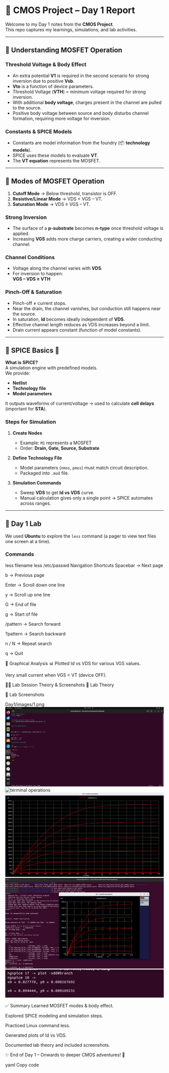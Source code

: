 # 📘 CMOS Project – Day 1 Report

Welcome to my Day 1 notes from the **CMOS Project**.  
This repo captures my learnings, simulations, and lab activities.

---

## 🔹 Understanding MOSFET Operation

### Threshold Voltage & Body Effect
- An extra potential **V1** is required in the second scenario for strong inversion due to positive **Vsb**.  
- **Vto** is a function of device parameters.  
- Threshold Voltage (**VTH**) = minimum voltage required for strong inversion.  
- With additional **body voltage**, charges present in the channel are pulled to the source.  
- Positive body voltage between source and body disturbs channel formation, requiring more voltage for inversion.

### Constants & SPICE Models
- Constants are model information from the foundry (📦 **technology models**).  
- SPICE uses these models to evaluate **VT**.  
- The **VT equation** represents the MOSFET.

---

## 🔹 Modes of MOSFET Operation

1. **Cutoff Mode** → Below threshold, transistor is OFF.  
2. **Resistive/Linear Mode** → VDS < VGS – VT.  
3. **Saturation Mode** → VDS ≥ VGS – VT.  

### Strong Inversion
- The surface of a **p-substrate** becomes **n-type** once threshold voltage is applied.  
- Increasing **VGS** adds more charge carriers, creating a wider conducting channel.  

### Channel Conditions
- Voltage along the channel varies with **VDS**.  
- For inversion to happen:  
  **VGS – VDS ≥ VTH**  

### Pinch-Off & Saturation
- Pinch-off ≠ current stops.  
- Near the drain, the channel vanishes, but conduction still happens near the source.  
- In saturation, **Id** becomes ideally independent of **VDS**.  
- Effective channel length reduces as VDS increases beyond a limit.  
- Drain current appears constant (function of model constants).

---

## 🔹 SPICE Basics 🧪

**What is SPICE?**  
A simulation engine with predefined models.  
We provide:
- **Netlist**  
- **Technology file**  
- **Model parameters**

It outputs waveforms of current/voltage → used to calculate **cell delays** (important for **STA**).

### Steps for Simulation
1. **Create Nodes**  
   - Example: `M1` represents a MOSFET  
   - Order: **Drain, Gate, Source, Substrate**

2. **Define Technology File**  
   - Model parameters (`nmos`, `pmos`) must match circuit description.  
   - Packaged into `.mod` file.  

3. **Simulation Commands**  
   - Sweep **VDS** to get **Id vs VDS** curve.  
   - Manual calculation gives only a single point → SPICE automates across ranges.

---

## 🔹 Day 1 Lab 

We used **Ubuntu** to explore the `less` command (a pager to view text files one screen at a time).  

### Commands

less filename
less /etc/passwd
Navigation Shortcuts
Spacebar → Next page

b → Previous page

Enter → Scroll down one line

y → Scroll up one line

G → End of file

g → Start of file

/pattern → Search forward

?pattern → Search backward

n / N → Repeat search

q → Quit

🔹 Graphical Analysis 📊
Plotted Id vs VDS for various VGS values.

Very small current when VGS < VT (device OFF).

🧑‍🔬 Lab Session Theory & Screenshots
📖 Lab Theory


📸 Lab Screenshots



Day1/images/1.png
![different modes of operation](images/spice_day1.png)
![terminal operations](images/terminal_operations.png)
![different modes of operation](images/1a.png)
![different modes of operation](images/1.png)
![current calculated](images/1current.png)


✅ Summary
Learned MOSFET modes & body effect.

Explored SPICE modeling and simulation steps.

Practiced Linux command less.

Generated plots of Id vs VDS.

Documented lab theory and included screenshots.

✨ End of Day 1 – Onwards to deeper CMOS adventures! 🚀

yaml
Copy code


